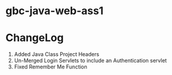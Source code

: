 # gbc-java-web-ass1
# ChangeLog
  1. Added Java Class Project Headers<br>
  2. Un-Merged Login Servlets to include an Authentication servlet<br>
  3. Fixed Remember Me Function<br>
